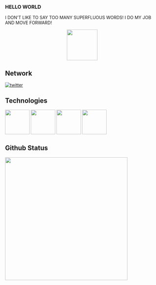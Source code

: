 
### HELLO WORLD

I DON'T LIKE TO SAY TOO MANY SUPERFLUOUS WORDS! I DO MY JOB AND MOVE FORWARD! 
<div id="header" align="center">
  <img src="https://media3.giphy.com/media/IWiAPmq1HS9QZRu8PT/200w.webp?cid=ecf05e47jzmthdojppg5vfogozp6i1rowfx1061yv5kdnq7a&rid=200w.webp&ct=s" width="100"/>
</div>


## Network

<p align="left">
<a href="https://twitter.com/CitlembikSaro">
    <img alt="twitter" src="https://img.shields.io/static/v1?color=blue&logo=twitter&label=Twitter&message=@CitlembikSaro&style=flat-square" />
  </a>
  
  ## Technologies

<p align="left">
 <img src="https://cdn.jsdelivr.net/gh/devicons/devicon/icons/lua/lua-original.svg"  width="80" height="80"/>
  <img src="https://cdn.jsdelivr.net/gh/devicons/devicon/icons/docker/docker-original.svg"  width="80" height="80"/>
  <img src="https://cdn.jsdelivr.net/gh/devicons/devicon/icons/mysql/mysql-original.svg"  width="80" height="80"/>
  <img src="https://cdn.jsdelivr.net/gh/devicons/devicon/icons/postgresql/postgresql-original.svg"  width="80" height="80"/>
  
  ## Github Status

<p align="left" style="margin: 0; padding:0">
  
  <img width="400px" src="https://github-readme-stats.vercel.app/api?username=kaetaen&theme=codeSTACKr&show_icons=true" />
</p>
